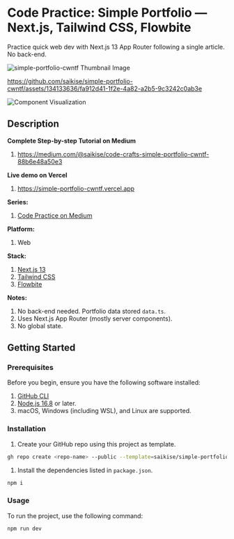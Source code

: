 # Code Practice: Simple Portfolio — Next.js, Tailwind CSS, Flowbite

Practice quick web dev with Next.js 13 App Router following a single article. No back-end.

![simple-portfolio-cwntf Thumbnail Image](https://github.com/saikise/simple-portfolio-cwntf/assets/134133636/ff5e9652-106f-4840-8b7a-3332e266779d)


https://github.com/saikise/simple-portfolio-cwntf/assets/134133636/fa912d41-1f2e-4a82-a2b5-9c3242c0ab3e

![Component Visualization](https://github.com/saikise/simple-portfolio-cwntf/assets/134133636/bab6cf7c-3543-4b38-9c40-cc0e6847d5bd)

## Description

**Complete Step-by-step Tutorial on Medium**

1. https://medium.com/@saikise/code-crafts-simple-portfolio-cwntf-88b6e48a50e3

**Live demo on Vercel**

1. https://simple-portfolio-cwntf.vercel.app

**Series:**

1. [Code Practice on Medium](https://medium.com/@saikise/list/code-practice-780f4532716a)

**Platform:**

1. Web

**Stack:**

1. [Next.js 13](https://nextjs.org/docs)
1. [Tailwind CSS](https://tailwindcss.com/)
1. [Flowbite](https://flowbite.com/)

**Notes:**

1. No back-end needed. Portfolio data stored `data.ts`.
1. Uses Next.js App Router (mostly server components).
1. No global state.

## Getting Started

### Prerequisites

Before you begin, ensure you have the following software installed:

1. [GitHub CLI](https://cli.github.com/manual/installation)
1. [Node.js 16.8](https://nodejs.org/) or later.
1. macOS, Windows (including WSL), and Linux are supported.

### Installation

1. Create your GitHub repo using this project as template.

```bash
gh repo create <repo-name> --public --template=saikise/simple-portfolio-cwntf
```

1. Install the dependencies listed in `package.json`.

```bash
npm i
```

### Usage

To run the project, use the following command:

```bash
npm run dev
```
